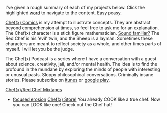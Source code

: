 I've given a rough summary of each of my projects below. Click the highlighted [word](https://img.memesuper.com/0d2473e45db5e6cb52934ad3afafe0ed_img-word-meme_554-369.jpeg) to navigate to the content. Easy peasy. 

[Chef(x) Comics](https://www.instagram.com/chefofx/) is my attempt to illustrate concepts. They are abstract beyond comprehension at times, so feel free to ask me for an explanation. The Chef(x) character is a stick figure mathematician. [Sound familiar?](http://www.xkcd.com/) The Red Chef is his 'evil' twin, and the Sheep is a layman. Sometimes these characters are meant to reflect society as a whole, and other times parts of myself. I will let you be the judge.

The Chef(x) Podcast is a series where I have a conversation with a guest about science, creativity, jail, and/or mental health. The idea is to find the profound in the mundane by exploring the minds of people with interesting or unusual pasts. Sloppy philosophical conversations. Criminally insane stories. Please subscribe on [itunes](https://itunes.apple.com/us/podcast/the-chef-x-podcast/id1227336978?mt=2) or [google play](https://playmusic.app.goo.gl/?ibi=com.google.PlayMusic&isi=691797987&ius=googleplaymusic&link=https://play.google.com/music/m/I3rgybfbwoigom32k224js4y27a?t%3DThe_Chef(x)_Podcast%26pcampaignid%3DMKT-na-all-co-pr-mu-pod-16).

[Chef(x)/Red Chef Mixtapes](https://soundcloud.com/redchef) 
- [focused erosion](https://drive.google.com/open?id=0B1Ol8fuZMTCWMkRicTBPdm5jT0k)
[Chef(x) Store!](https://www.etsy.com/shop/Chefofx?ref=search_shop_redirect) You already COOK like a true chef. Now you can LOOK like one! Check out the Chef hat!
